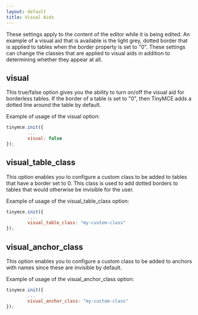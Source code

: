 ```yaml
---
layout: default
title: Visual Aids
---
```


These settings apply to the content of the editor while it is being edited. An example of a visual aid that is available is the light grey, dotted border that is applied to tables when the border property is set to "0". These settings can change the classes that are applied to visual aids in addition to determining whether they appear at all.

## visual

This true/false option gives you the ability to turn on/off the visual aid for borderless tables. If the border of a table is set to "0", then TinyMCE adds a dotted line around the table by default.

Example of usage of the visual option:

```js
tinymce.init({
        ...
        visual: false
});
```

## visual_table_class

This option enables you to configure a custom class to be added to tables that have a border set to 0. This class is used to add dotted borders to tables that would otherwise be invisible for the user.

Example of usage of the visual_table_class option:

```js
tinymce.init({
        ...
        visual_table_class: "my-custom-class"
});
```

## visual_anchor_class

This option enables you to configure a custom class to be added to anchors with names since these are invisible by default.

Example of usage of the visual_anchor_class option:

```js
tinymce.init({
        ...
        visual_anchor_class: "my-custom-class"
});
```
